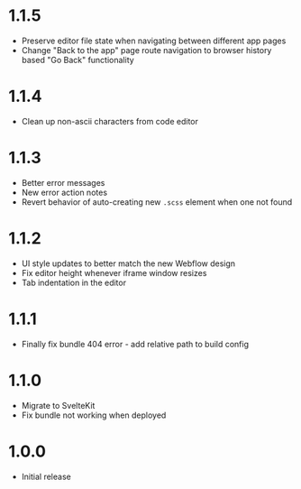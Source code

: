 # 1.1.5

- Preserve editor file state when navigating between different app pages
- Change "Back to the app" page route navigation to browser history based "Go Back" functionality

# 1.1.4

- Clean up non-ascii characters from code editor

# 1.1.3

- Better error messages
- New error action notes
- Revert behavior of auto-creating new `.scss` element when one not found

# 1.1.2

- UI style updates to better match the new Webflow design
- Fix editor height whenever iframe window resizes
- Tab indentation in the editor

# 1.1.1

- Finally fix bundle 404 error - add relative path to build config

# 1.1.0

- Migrate to SvelteKit
- Fix bundle not working when deployed

# 1.0.0

- Initial release
